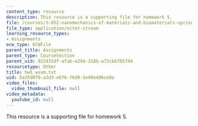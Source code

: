 ```yaml
---
content_type: resource
description: This resource is a supporting file for homework 5.
file: /courses/3-052-nanomechanics-of-materials-and-biomaterials-spring-2007/5a3590f0a3d3e67676d95e49e496ce9a_hw5_wsxm.txt
file_type: application/octet-stream
learning_resource_types:
- Assignments
ocw_type: OCWFile
parent_title: Assignments
parent_type: CourseSection
parent_uid: 922432df-afab-e294-318b-a73cbb705744
resourcetype: Other
title: hw5_wsxm.txt
uid: 5a3590f0-a3d3-e676-76d9-5e49e496ce9a
video_files:
  video_thumbnail_file: null
video_metadata:
  youtube_id: null
---
```

This resource is a supporting file for homework 5.

